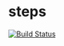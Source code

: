 # steps

[![Build Status](https://github.com/suwakei/steps/actions/workflows/ci.yml/badge.svg)](https://github.com/suwakei/steps/actions/workflows/ci.yml)